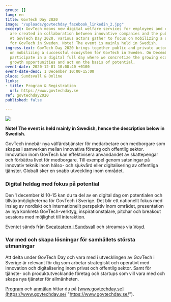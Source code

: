 ```yaml
---
group: []
lang: en
title: GovTech Day 2020
image: "/uploads/govtechday_facebook_linkedin_2.jpg"
excerpt: GovTech means new digital welfare services for employees and citizens that
  are created in collaboration between innovative companies and the public sector.
  At GovTech Day 2020, various actors gather to focus on mobilizing a successful ecosystem
  for GovTech in Sweden. Note! The event is mainly held in Swedish.
ingress-text: GovTech Day 2020 brings together public and private actors to focus
  on mobilizing a successful ecosystem for GovTech in Sweden. On December 1, you can
  participate in a digital full day where we concretize the growing ecosystem, highlight
  growth opportunities and act on the basis of potential.
event-date: 2020-12-01 10:00:40 +0100
event-date-desc: 1 December 10:00-15:00
place: Sundsvall & Online
links:
- title: Program & Registration
  url: https://www.govtechday.se
ref: govtechday2020
published: false

---
```

![](/uploads/govtechday_facebook_linkedin_2.jpg)

**Note! The event is held mainly in Swedish, hence the description below in Swedish.**

GovTech innebär nya välfärdstjänster för medarbetare och medborgare som skapas i samverkan mellan innovativa företag och offentlig sektor. Innovation inom GovTech kan effektivisera användandet av skattepengar och förbättra livet för medborgare. Till exempel genom satsningar på innovativ teknik inom hälso- och sjukvård eller digitalisering av offentliga tjänster. Globalt sker en snabb utveckling inom området.

### Digital heldag med fokus på potential

Den 1 december kl 10-15 kan du ta del av en digital dag om potentialen och tillväxtmöjligheterna för GovTech i Sverige. Det blir ett nationellt fokus med inslag av nordiskt och internationellt perspektiv inom området, presentation av nya konkreta GovTech-verktyg, inspirationstalare, pitchar och breakout sessions med möjlighet till interaktion.

Eventet sänds från [Sveateatern i Sundsvall](https://sundsvall.se/uppleva-och-gora/boka-lokal-och-anlaggning/scenservice-evenemangslokaler/vara-arenor/teaterkvarteret/sveateatern/) och streamas via [Voyd](https://voyd.se/creators/govtech-day).

### Var med och skapa lösningar för samhällets största utmaningar

Att delta under GovTech Day och vara med i utvecklingen av GovTech i Sverige är relevant för dig som arbetar strategiskt och operativt med innovation och digitalisering inom privat och offentlig sektor. Samt för tjänste- och produktutvecklande företag och startups som vill vara med och skapa nya tjänster för allmänheten.

[Program](https://www.govtechday.se/program-2020) och [anmälan](https://www.govtechday.se/anmalan) hittar du på [www.govtechday.se](https://www.govtechday.se/ "https://www.govtechday.se/").
